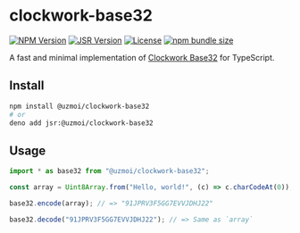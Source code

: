 # clockwork-base32

[![NPM Version][npm-badge]](https://www.npmjs.com/package/@uzmoi/clockwork-base32)
[![JSR Version][jsr-badge]](https://jsr.io/@uzmoi/clockwork-base32)
[![License][license-badge]](https://opensource.org/license/MIT)
[![npm bundle size][bundle-size-badge]](https://bundlephobia.com/package/@uzmoi/clockwork-base32)

[npm-badge]: https://img.shields.io/npm/v/@uzmoi/clockwork-base32?style=flat-square&logo=npm
[jsr-badge]: https://img.shields.io/jsr/v/@uzmoi/clockwork-base32?style=flat-square&logo=jsr
[license-badge]: https://img.shields.io/github/license/uzmoi/clockwork-base32-ts?style=flat-square
[bundle-size-badge]: https://img.shields.io/bundlephobia/min/@uzmoi/clockwork-base32?style=flat-square

A fast and minimal implementation of
[Clockwork Base32](https://gist.github.com/szktty/228f85794e4187882a77734c89c384a8)
for TypeScript.

## Install

```sh
npm install @uzmoi/clockwork-base32
# or
deno add jsr:@uzmoi/clockwork-base32
```

## Usage

```ts
import * as base32 from "@uzmoi/clockwork-base32";

const array = Uint8Array.from("Hello, world!", (c) => c.charCodeAt(0));

base32.encode(array); // => "91JPRV3F5GG7EVVJDHJ22"

base32.decode("91JPRV3F5GG7EVVJDHJ22"); // => Same as `array`
```
